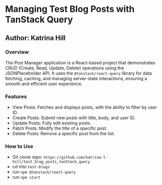 # Managing Test Blog Posts with TanStack Query

## Author: Katrina Hill

### Overview
The Post Manager application is a React-based project that demonstrates CRUD (Create, Read, Update, Delete) operations using the JSONPlaceholder API. It uses the `@tanstack/react-query` library for data fetching, caching, and managing server-state interactions, ensuring a smooth and efficient user experience.

### Features
- View Posts: Fetches and displays posts, with the ability to filter by user ID.
- Create Posts: Submit new posts with title, body, and user ID.
- Update Posts: Fully edit existing posts.
- Patch Posts: Modify the title of a specific post.
- Delete Posts: Remove a specific post from the list.

### How to Use
- Git clone repo: `https://github.com/katrina-l-hill/test_blog_posts_tanStack_query`
- cd into `test-blogs`
- run `npm @tanstack/react-query`
- run `npm start`

